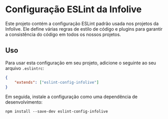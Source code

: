 # Configuração ESLint da Infolive

Este projeto contém a configuração ESLint padrão usada nos projetos da Infolive. Ele define várias regras de estilo de código e plugins para garantir a consistência do código em todos os nossos projetos.

## Uso

Para usar esta configuração em seu projeto, adicione o seguinte ao seu arquivo `.eslintrc`:

```json
{
    "extends": ["eslint-config-infolive"]
}
```

Em seguida, instale a configuração como uma dependência de desenvolvimento:

```
npm install --save-dev eslint-config-infolive
```
